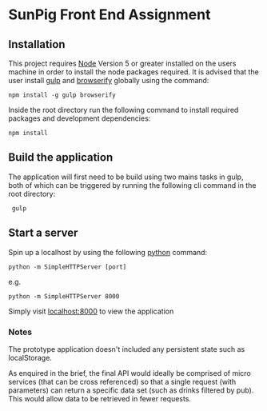 # SunPig Front End Assignment

## Installation

This project requires [Node](http://nodejs.org) Version 5 or greater installed on the users machine in order to install the node packages required.
It is advised that the user install [gulp](http://gulpjs.org) and [browserify](http://browserify.org) globally using the command:

    npm install -g gulp browserify

Inside the root directory run the following command to install required packages and development dependencies:

    npm install

 ## Build the application

The application will first need to be build using two mains tasks in gulp, both of which can be triggered by running the following cli command in the root directory:

     gulp

## Start a server

Spin up a localhost by using the following [python](http://python.org) command:

    python -m SimpleHTTPServer [port]

e.g.

    python -m SimpleHTTPServer 8000

 Simply visit [localhost:8000](http://localhost:8000) to view the application

 ### Notes

 The prototype application doesn't included any persistent state such as localStorage.

 As enquired in the brief, the final API would ideally be comprised of micro services (that can be cross referenced) so that a single request (with parameters) can return a specific data set (such as drinks filtered by pub).
 This would allow data to be retrieved in fewer requests.